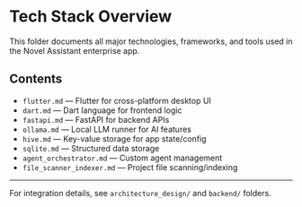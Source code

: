 # Tech Stack Overview

This folder documents all major technologies, frameworks, and tools used in the Novel Assistant enterprise app.

## Contents
- `flutter.md` — Flutter for cross-platform desktop UI
- `dart.md` — Dart language for frontend logic
- `fastapi.md` — FastAPI for backend APIs
- `ollama.md` — Local LLM runner for AI features
- `hive.md` — Key-value storage for app state/config
- `sqlite.md` — Structured data storage
- `agent_orchestrator.md` — Custom agent management
- `file_scanner_indexer.md` — Project file scanning/indexing

---

For integration details, see `architecture_design/` and `backend/` folders.

